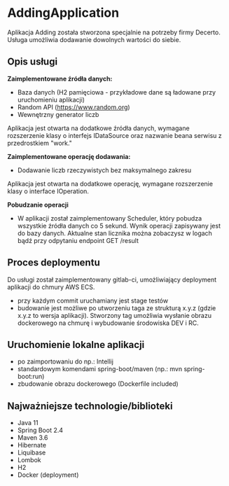 # AddingApplication
Aplikacja Adding została stworzona specjalnie na potrzeby firmy Decerto.
Usługa umożliwia dodawanie dowolnych wartości do siebie.

## Opis usługi
**Zaimplementowane źródła danych:**
- Baza danych (H2 pamięciowa - przykładowe dane są ładowane przy uruchomieniu aplikacji)
- Random API (https://www.random.org)
- Wewnętrzny generator liczb

Aplikacja jest otwarta na dodatkowe źródła danych, wymagane rozszerzenie klasy o interfejs IDataSource oraz nazwanie beana serwisu z przedrostkiem "work."

**Zaimplementowane operację dodawania:**
- Dodawanie liczb rzeczywistych bez maksymalnego zakresu

Aplikacja jest otwarta na dodatkowe operację, wymagane rozszerzenie klasy o interface IOperation.


**Pobudzanie operacji**
- W aplikacji został zaimplementowany Scheduler, który pobudza wszystkie źródła danych co 5 sekund.
Wynik operacji zapisywany jest do bazy danych.
Aktualne stan licznika można zobaczysz w logach bądź przy odpytaniu endpoint GET /result


## Proces deploymentu
Do usługi został zaimplementowany gitlab-ci, umożliwiający deployment aplikacji do chmury AWS ECS. 
- przy każdym commit uruchamiany jest stage testów
- budowanie jest możliwe po utworzeniu taga ze strukturą x.y.z (gdzie x.y.z to wersja aplikacji). Stworzony tag umożliwia wysłanie obrazu dockerowego na chmurę i wybudowanie środowiska DEV i RC. 

## Uruchomienie lokalne aplikacji
- po zaimportowaniu do np.: Intellij
- standardowym komendami spring-boot/maven (np.: mvn spring-boot:run)
- zbudowanie obrazu dockerowego (Dockerfile included)


## Najważniejsze technologie/biblioteki
- Java 11
- Spring Boot 2.4
- Maven 3.6
- Hibernate
- Liquibase
- Lombok
- H2
- Docker (deployment)
